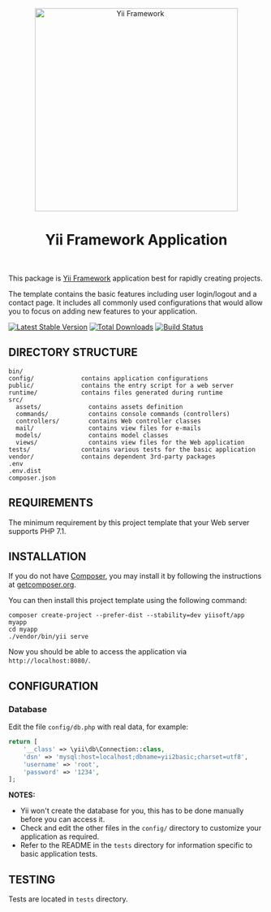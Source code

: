 <p align="center">
    <a href="http://www.yiiframework.com/" target="_blank">
        <img src="https://www.yiiframework.com/files/logo/yii.png" width="400" alt="Yii Framework" />
    </a>
    <h1 align="center">Yii Framework Application</h1>
    <br>
</p>

This package is [Yii Framework] application best for rapidly creating projects.

The template contains the basic features including user login/logout and a contact page.
It includes all commonly used configurations that would allow you to focus on adding new
features to your application.

[Yii Framework]: http://www.yiiframework.com/

[![Latest Stable Version](https://img.shields.io/packagist/v/yiisoft/yii-app.svg)](https://packagist.org/packages/yiisoft/yii-app)
[![Total Downloads](https://img.shields.io/packagist/dt/yiisoft/yii-app.svg)](https://packagist.org/packages/yiisoft/yii-app)
[![Build Status](https://travis-ci.org/yiisoft/yii-app.svg?branch=master)](https://travis-ci.org/yiisoft/yii-app)

DIRECTORY STRUCTURE
-------------------

```
bin/
config/             contains application configurations
public/             contains the entry script for a web server
runtime/            contains files generated during runtime
src/
  assets/             contains assets definition
  commands/           contains console commands (controllers)
  controllers/        contains Web controller classes
  mail/               contains view files for e-mails
  models/             contains model classes
  views/              contains view files for the Web application
tests/              contains various tests for the basic application
vendor/             contains dependent 3rd-party packages
.env
.env.dist
composer.json
```

REQUIREMENTS
------------
 

The minimum requirement by this project template that your Web server supports PHP 7.1.


INSTALLATION
------------

If you do not have [Composer](http://getcomposer.org/), you may install it by following the instructions
at [getcomposer.org](http://getcomposer.org/doc/00-intro.md#installation-nix).

You can then install this project template using the following command:

~~~
composer create-project --prefer-dist --stability=dev yiisoft/app myapp
cd myapp
./vendor/bin/yii serve
~~~

Now you should be able to access the application via `http://localhost:8080/`.


CONFIGURATION
-------------

### Database

Edit the file `config/db.php` with real data, for example:

```php
return [
    '__class' => \yii\db\Connection::class,
    'dsn' => 'mysql:host=localhost;dbname=yii2basic;charset=utf8',
    'username' => 'root',
    'password' => '1234',
];
```

**NOTES:**
- Yii won't create the database for you, this has to be done manually before you can access it.
- Check and edit the other files in the `config/` directory to customize your application as required.
- Refer to the README in the `tests` directory for information specific to basic application tests.


TESTING
-------

Tests are located in `tests` directory.
